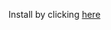 

Install by clicking [here](https://boxstarter.org/package/nr/url?https://raw.githubusercontent.com/qutang/environment_setup/main/windows/setup.ps1)